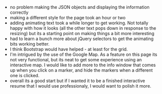 - no problem making the JSON objects and displaying the information correctly
- making a different style for the page took an hour or two
- adding animating text took a while longer to get working.  Not totally happy with how it looks (all the other text pops down in response to the resizing) but its a starting point on making things a bit more interesting
- had to learn a bunch more about jQuery selectors to get the animating bits working better.
- I think Bootstrap would have helped - at least for the grid.
- I'm intrigued by the use of the Google Map.  As a feature on this page its not very functional, but its neat to get some experience using an interactive map.  I would like to add more to the info window that comes up when you click on a marker, and hide the markers when a different one is clicked.
- overall its a good start but if I wanted it to be a finished interactive resume that I would use professionaly, I would want to polish it more.
